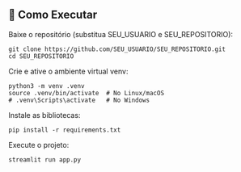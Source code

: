 ## 🚀 Como Executar
Baixe o repositório (substitua SEU_USUARIO e SEU_REPOSITORIO):

```
git clone https://github.com/SEU_USUARIO/SEU_REPOSITORIO.git
cd SEU_REPOSITORIO
```

Crie e ative o ambiente virtual venv:

```
python3 -m venv .venv
source .venv/bin/activate  # No Linux/macOS
# .venv\Scripts\activate   # No Windows
```

Instale as bibliotecas:

```
pip install -r requirements.txt
```

Execute o projeto:

```
streamlit run app.py
```
